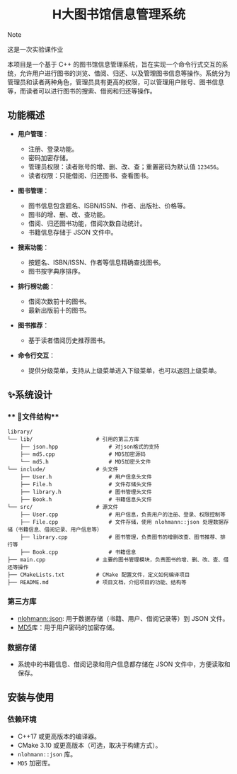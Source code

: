 <h1 align="center">H大图书馆信息管理系统</h1>

> [!note]
> 这是一次实验课作业

本项目是一个基于 C++ 的图书馆信息管理系统，旨在实现一个命令行式交互的系统，允许用户进行图书的浏览、借阅、归还、以及管理图书信息等操作。系统分为管理员和读者两种角色，管理员具有更高的权限，可以管理用户账号、图书信息等，而读者可以进行图书的搜索、借阅和归还等操作。

## **功能概述**

- **用户管理**：
  - 注册、登录功能。
  - 密码加密存储。
  - 管理员权限：读者账号的增、删、改、查；重置密码为默认值 `123456`。
  - 读者权限：只能借阅、归还图书、查看图书。

- **图书管理**：
  - 图书信息包含题名、ISBN/ISSN、作者、出版社、价格等。
  - 图书的增、删、改、查功能。
  - 借阅、归还图书功能，借阅次数自动统计。
  - 书籍信息存储于 JSON 文件中。

- **搜索功能**：
  - 按题名、ISBN/ISSN、作者等信息精确查找图书。
  - 图书按字典序排序。

- **排行榜功能**：
  - 借阅次数前十的图书。
  - 最新出版前十的图书。

- **图书推荐**：
  - 基于读者借阅历史推荐图书。

- **命令行交互**：
  - 提供分级菜单，支持从上级菜单进入下级菜单，也可以返回上级菜单。
  
## **✨系统设计**

### ** 📁文件结构**

```
library/
└── lib/                    # 引用的第三方库
    ├── json.hpp                # 对json格式的支持
    ├── md5.cpp                 # MD5加密源码
    └── md5.h                   # MD5加密头文件
└── include/                # 头文件
    ├── User.h                  # 用户信息头文件
    ├── File.h                  # 文件存储头文件
    ├── library.h               # 图书管理头文件
    ├── Book.h                  # 书籍信息头文件
└── src/                    # 源文件
    ├── User.cpp                # 用户信息，负责用户的注册、登录、权限控制等
    ├── File.cpp                # 文件存储，使用 nlohmann::json 处理数据存储（书籍信息、借阅记录、用户信息等）
    ├── library.cpp             # 图书管理，负责图书的增删改查、图书推荐、排行等
    ├── Book.cpp                # 书籍信息
├── main.cpp                # 主要的图书管理模块，负责图书的增、删、改、查、借还等操作
├── CMakeLists.txt          # CMake 配置文件，定义如何编译项目
├── README.md               # 项目文档，介绍项目的功能、结构等

```

### **第三方库**

- [nlohmann::json](https://github.com/nlohmann/json): 用于数据存储（书籍、用户、借阅记录等）到 JSON 文件。
- [MD5](https://github.com/tiankonguse/cpp-md5-lib)库：用于用户密码的加密存储。

### **数据存储**

- 系统中的书籍信息、借阅记录和用户信息都存储在 JSON 文件中，方便读取和保存。

## **安装与使用**

### **依赖环境**

- C++17 或更高版本的编译器。
- CMake 3.10 或更高版本（可选，取决于构建方式）。
- `nlohmann::json` 库。
- `MD5` 加密库。
